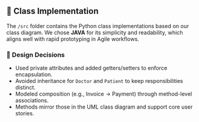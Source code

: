 ## 🧪 Class Implementation

The `/src` folder contains the Python class implementations based on our class diagram. We chose **JAVA** for its simplicity and readability, which aligns well with rapid prototyping in Agile workflows.

### 🔧 Design Decisions
- Used private attributes and added getters/setters to enforce encapsulation.
- Avoided inheritance for `Doctor` and `Patient` to keep responsibilities distinct.
- Modeled composition (e.g., Invoice → Payment) through method-level associations.
- Methods mirror those in the UML class diagram and support core user stories.

